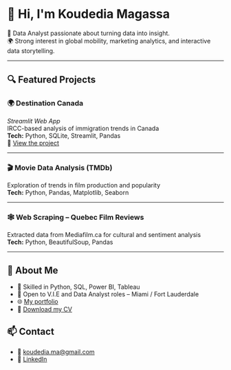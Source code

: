 # 👋 Hi, I'm Koudedia Magassa

🎯 Data Analyst passionate about turning data into insight.  
🌍 Strong interest in global mobility, marketing analytics, and interactive data storytelling.

---

## 🔍 Featured Projects

### 🌍 Destination Canada  
*Streamlit Web App*  
IRCC-based analysis of immigration trends in Canada  
**Tech:** Python, SQLite, Streamlit, Pandas  
🔗 [View the project](https://github.com/KoudePy/Destination-Canada)

---

### 🎬 Movie Data Analysis (TMDb)  
Exploration of trends in film production and popularity  
**Tech:** Python, Pandas, Matplotlib, Seaborn

---

### 🕸️ Web Scraping – Quebec Film Reviews  
Extracted data from Mediafilm.ca for cultural and sentiment analysis  
**Tech:** Python, BeautifulSoup, Pandas

---

## 💼 About Me

- 🧠 Skilled in Python, SQL, Power BI, Tableau  
- 📍 Open to V.I.E and Data Analyst roles – Miami / Fort Lauderdale  
- 🌐 [My portfolio](https://massive-poultry-322.notion.site/Koudedia-Magassa-Data-Portfolio-1f24d54ec86d8061b662eb1f9de5f28a)
- 📄 [Download my CV](https://drive.google.com/file/d/1gkfziZA7bX0cHPI6aXoNu3rNc5Su5JAV/view?usp=sharing)

## 📫 Contact

- 📧 koudedia.ma@gmail.com  
- 🔗 [LinkedIn](www.linkedin.com/in/katmagassa)
